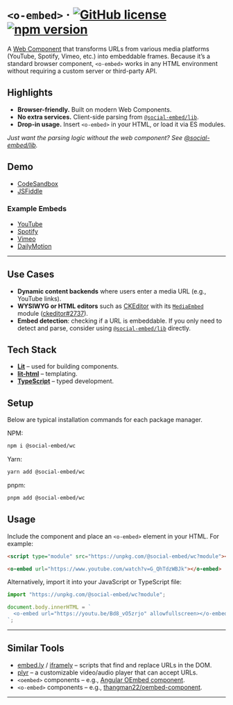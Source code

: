 # `<o-embed>` &middot; [![GitHub license](https://img.shields.io/badge/license-MIT-blue.svg)](https://github.com/social-embed/social-embed/blob/master/LICENSE) [![npm version](https://img.shields.io/npm/v/@social-embed/wc.svg?style=flat)](https://www.npmjs.com/package/@social-embed/wc)

A [Web Component] that transforms URLs from various media platforms (YouTube, Spotify, Vimeo, etc.) into embeddable frames. Because it’s a standard browser component, `<o-embed>` works in any HTML environment without requiring a custom server or third-party API.

## Highlights

- **Browser-friendly.** Built on modern Web Components.
- **No extra services.** Client-side parsing from [`@social-embed/lib`].
- **Drop-in usage.** Insert `<o-embed>` in your HTML, or load it via ES modules.

_Just want the parsing logic without the web component? See [@social-embed/lib](https://social-embed.git-pull.com/lib/)._

## Demo

- [CodeSandbox][codesandbox]
- [JSFiddle][jsfiddle]

### Example Embeds

- [YouTube][youtube]
- [Spotify][spotify]
- [Vimeo][vimeo]
- [DailyMotion][dailymotion]

---

## Use Cases

- **Dynamic content backends** where users enter a media URL (e.g., YouTube links).
- **WYSIWYG or HTML editors** such as [CKEditor] with its [`MediaEmbed`] module ([ckeditor#2737]).
- **Embed detection**: checking if a URL is embeddable. If you only need to detect and parse, consider using [`@social-embed/lib`] directly.

## Tech Stack

- **[Lit]** – used for building components.
- **[lit-html]** – templating.
- **[TypeScript]** – typed development.

## Setup

Below are typical installation commands for each package manager.

NPM:

```bash
npm i @social-embed/wc
```

Yarn:

```bash
yarn add @social-embed/wc
```

pnpm:

```bash
pnpm add @social-embed/wc
```

## Usage

Include the component and place an `<o-embed>` element in your HTML. For example:

```html
<script type="module" src="https://unpkg.com/@social-embed/wc?module"></script>

<o-embed url="https://www.youtube.com/watch?v=G_QhTdzWBJk"></o-embed>
```

Alternatively, import it into your JavaScript or TypeScript file:

```js
import "https://unpkg.com/@social-embed/wc?module";

document.body.innerHTML = `
  <o-embed url="https://youtu.be/Bd8_vO5zrjo" allowfullscreen></o-embed>
`;
```

---

## Similar Tools

- [embed.ly] / [iframely] – scripts that find and replace URLs in the DOM.
- [plyr] – a customizable video/audio player that can accept URLs.
- `<oembed>` components – e.g., [Angular OEmbed component][angular-oembed].
- `<o-embed>` components – e.g., [thangman22/oembed-component][thangman22].

---

[codesandbox]: https://codepen.io/attachment/pen/poRRwdy
[jsfiddle]: https://jsfiddle.net/gitpull/vc13Lhkz/
[youtube]: https://social-embed.git-pull.com/wc/providers/youtube
[spotify]: https://social-embed.git-pull.com/wc/providers/spotify
[dailymotion]: https://social-embed.git-pull.com/wc/providers/dailymotion
[vimeo]: https://social-embed.git-pull.com/wc/providers/vimeo
[ckeditor]: https://github.com/ckeditor/ckeditor5/issues/2737
[`MediaEmbed`]: https://ckeditor.com/docs/ckeditor5/latest/features/media-embed.html
[ckeditor#2737]: https://github.com/ckeditor/ckeditor5/issues/2737
[`@social-embed/lib`]: https://social-embed.git-pull.com/lib/
[Web Component]: https://developer.mozilla.org/en-US/docs/Web/Web_Components
[Lit]: https://lit.dev/
[lit-html]: https://lit.dev/docs/libraries/standalone-templates/
[TypeScript]: https://www.typescriptlang.org/
[embed.ly]: https://embed.ly/
[iframely]: https://iframely.com/
[plyr]: https://plyr.io/
[angular-oembed]: https://github.com/ckeditor/ckeditor5/issues/2737#issuecomment-471326090
[thangman22]: https://github.com/thangman22/oembed-component
